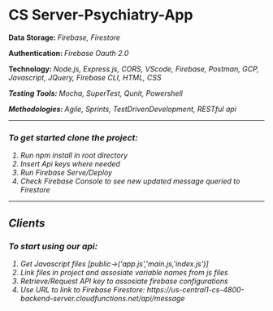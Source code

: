 # CS Server-Psychiatry-App
<b>Data Storage: </b><i>Firebase, Firestore</i>

<b>Authentication: </b><i>Firebase Oauth 2.0</i>

<b>Technology: </b><i>Node.js, Express.js, CORS, VScode, Firebase, Postman, GCP, Javascript, JQuery, Firebase CLI, HTML, CSS</li>

<b>Testing Tools: </b><i>Mocha, SuperTest, Qunit, Powershell</li>

<b>Methodologies: </b><i>Agile, Sprints, TestDrivenDevelopment, RESTful api</li>
<hr>
<h3>To get started clone the project: </h3>

<ol>
  <li>Run npm install in root directory</li>
  <li>Insert Api keys where needed</li>
  <li>Run Firebase Serve/Deploy</li>
  <li>Check Firebase Console to see new updated message queried to Firestore</li>
</ol>
<hr>
<h2>Clients</h2>

<h3>To start using our api: </h3>
<ol>
  <li>Get Javascript files [public->('app.js','main.js,'index.js')]</li>
  <li>Link files in project and assosiate variable names from js files</li>
  <li>Retrieve/Request API key to assosiate firebase configurations</li>
  <li>Use URL to link to Firebase Firestore: https://us-central1-cs-4800-backend-server.cloudfunctions.net/api/message </li>
</ol>
